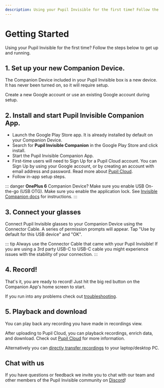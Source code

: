 ```yaml
---
description: Using your Pupil Invisible for the first time? Follow the steps in this section to get up and running.
---
```


# Getting Started

Using your Pupil Invisible for the first time? Follow the steps below to get up and running.

<v-divider></v-divider>

## 1. Set up your new Companion Device.

The Companion Device included in your Pupil Invisible box is a new device. It has never been turned on, so it will require setup.

Create a new Google account or use an existing Google account during setup.

## 2. Install and start Pupil Invisible Companion App.

* Launch the Google Play Store app. It is already installed by default on your Companion Device.
* Search for **Pupil Invisible Companion** in the Google Play Store and click install.
* Start the Pupil Invisible Companion App.
* First-time users will need to Sign Up for a Pupil Cloud account. You can Sign Up by using your Google account, or by creating an account with email address and password. Read more about [Pupil Cloud](/cloud/ "Pupil Cloud documentation").
* Follow in-app setup steps.

::: danger
**OnePlus 6** Companion Device? Make sure you enable USB On-the-go (USB OTG). Make sure you enable the application lock. See [Invisible Companion docs](/invisible/user-guide/invisible-companion-app.html#oneplus-6-companion-device-setup) for instructions.
:::


## 3. Connect your glasses
Connect Pupil Invisible glasses to your Companion Device using the Connector Cable. A series of permission prompts will appear. Tap "Use by default for this USB device" and "OK".

::: tip
Always use the Connector Cable that came with your Pupil Invisible! If you are using a 3rd party USB-C to USB-C cable you might experience issues with the stability of your connection.
:::

## 4. Record!

That's it, you are ready to record! Just hit the big red button on the
Companion App's home screen to start.

If you run into any problems check out [troubleshooting](/invisible/user-guide/troubleshooting).

<v-divider></v-divider>

## 5. Playback and download

You can play back any recording you have made in recordings view. 

After uploading to Pupil Cloud, you can playback recordings, enrich data, and download. Check out [Pupil Cloud](https://cloud.pupil-labs.com/ "Pupil Cloud") for more information. 

Alternatively you can [directly transfer recordings](/invisible/user-guide/invisible-companion-app/#recording-transfer) to your 
laptop/desktop PC. 

## Chat with us
If you have questions or feedback we invite you to chat with our team and other members of the Pupil Invisible community on [Discord](https://pupil-labs.com/chat/ "Pupil Labs chat server on Discord")!
